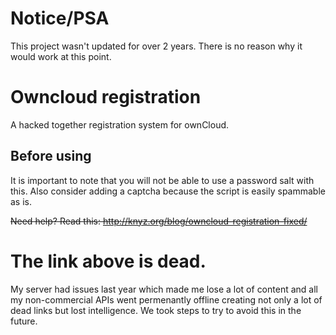 # Notice/PSA
This project wasn't updated for over 2 years. There is no reason why it would work at this point.

# Owncloud registration
A hacked together registration system for ownCloud.

## Before using
It is important to note that you will not be able to use a password salt with this. Also consider adding a captcha because the script is easily spammable as is.

~~Need help? Read this: http://knyz.org/blog/owncloud-registration-fixed/~~

# The link above is dead.
My server had issues last year which made me lose a lot of content and all my non-commercial APIs went permenantly offline creating not only a lot of dead links but lost intelligence. We took steps to try to avoid this in the future.

